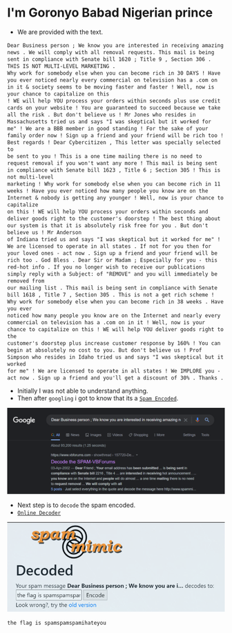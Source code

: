 # I'm Goronyo Babad Nigerian prince

- We are provided with the text.

```
Dear Business person ; We know you are interested in receiving amazing news . We will comply with all removal requests. This mail is being sent in compliance with Senate bill 1620 ; Title 9 , Section 306 . THIS IS NOT MULTI-LEVEL MARKETING .
Why work for somebody else when you can become rich in 30 DAYS ! Have you ever noticed nearly every commercial on television has a .com on in it & society seems to be moving faster and faster ! Well, now is your chance to capitalize on this 
! WE will help YOU process your orders within seconds plus use credit cards on your website ! You are guaranteed to succeed because we take all the risk . But don't believe us ! Mr Jones who resides in Massachusetts tried us and says "I was skeptical but it worked for
me" ! We are a BBB member in good standing ! For the sake of your family order now ! Sign up a friend and your friend will be rich too ! Best regards ! Dear Cybercitizen , This letter was specially selected to
be sent to you ! This is a one time mailing there is no need to request removal if you won't want any more ! This mail is being sent in compliance with Senate bill 1623 , Title 6 ; Section 305 ! This is not multi-level
marketing ! Why work for somebody else when you can become rich in 11 weeks ! Have you ever noticed how many people you know are on the Internet & nobody is getting any younger ! Well, now is your chance to capitalize
on this ! WE will help YOU process your orders within seconds and deliver goods right to the customer's doorstep ! The best thing about our system is that it is absolutely risk free for you . But don't believe us ! Mr Anderson
of Indiana tried us and says "I was skeptical but it worked for me" ! We are licensed to operate in all states . If not for you then for your loved ones - act now . Sign up a friend and your friend will be
rich too . God Bless . Dear Sir or Madam ; Especially for you - this red-hot info . If you no longer wish to receive our publications simply reply with a Subject: of "REMOVE" and you will immediately be removed from
our mailing list . This mail is being sent in compliance with Senate bill 1618 , Title 7 , Section 305 . This is not a get rich scheme ! Why work for somebody else when you can become rich in 38 weeks . Have you ever
noticed how many people you know are on the Internet and nearly every commercial on television has a .com on in it ! Well, now is your chance to capitalize on this ! WE will help YOU deliver goods right to the
customer's doorstep plus increase customer response by 160% ! You can begin at absolutely no cost to you. But don't believe us ! Prof Simpson who resides in Idaho tried us and says "I was skeptical but it worked
for me" ! We are licensed to operate in all states ! We IMPLORE you - act now . Sign up a friend and you'll get a discount of 30% . Thanks .
```

- Initially I was not able to understand anything.
- Then after `googling` i got to know that its a [`Spam Encoded`](https://www.vbforums.com/showthread.php?157720-Decode-the-SPAM).

![](https://github.com/a3X3k/RoadMap/blob/main/Set%201/RingZer0/I'm%20Goronyo%20Babad%20Nigerian%20prince/1.png?raw=true)

- Next step is to `decode` the spam encoded.
- [`Online Decoder`](https://www.spammimic.com/index.cgi)

![](https://github.com/a3X3k/RoadMap/blob/main/Set%201/RingZer0/I'm%20Goronyo%20Babad%20Nigerian%20prince/2.png?raw=true)

```
the flag is spamspamspamihateyou
```

